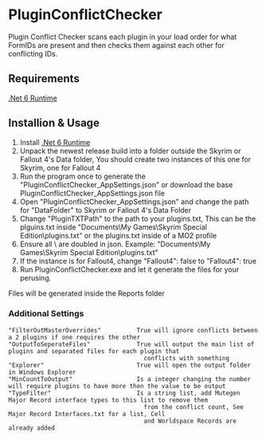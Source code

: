 # PluginConflictChecker
Plugin Conflict Checker scans each plugin in your load order for what FormIDs are present and then checks them against each other for conflicting IDs.

## Requirements
[.Net 6 Runtime](https://dotnet.microsoft.com/en-us/download/dotnet/6.0)

## Installion & Usage
1. Install [.Net 6 Runtime](https://dotnet.microsoft.com/en-us/download/dotnet/6.0)
2. Unpack the newest release build into a folder outside the Skyrim or Fallout 4's Data folder, You should create two instances of this one for Skyrim, one for Fallout 4
3. Run the program once to generate the "PluginConflictChecker_AppSettings.json" or download the base PluginConflictChecker_AppSettings.json file
4. Open "PluginConflictChecker_AppSettings.json" and change the path for "DataFolder" to Skyrim or Fallout 4's Data Folder
5. Change "PluginTXTPath" to the path to your plugins.txt, This can be the plguins.txt inside "Documents\My Games\Skyrim Special Edition\plugins.txt" or the plugins.txt inside of a MO2 profile
6. Ensure all \ are doubled in json. Example: "Documents\\My Games\\Skyrim Special Edition\\plugins.txt"
7. If the instance is for Fallout4, change "Fallout4": false to "Fallout4": true 
8. Run PluginConflictChecker.exe and let it generate the files for your perusing.

Files will be generated inside the Reports folder

### Additional Settings
```
"FilterOutMasterOverrides"          True will ignore conflicts between a 2 plugins if one requires the other
"OutputToSeperateFiles"             True will output the main list of plugins and separated files for each plugin that
                                      conflicts with something
"Explorer"                          True will open the output folder in Windows Explorer
"MinCountToOutput"                  Is a integer changing the number will require plugins to have more then the value to be output
"TypeFilter"                        Is a string list, add Mutegen Major Record interface types to this list to remove them
                                      from the conflict count, See Major Record Interfaces.txt for a list, Cell
                                      and Worldspace Records are already added
```
